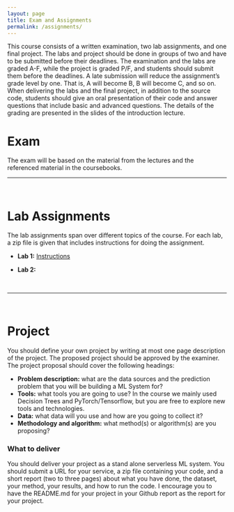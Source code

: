 ```yaml
---
layout: page
title: Exam and Assignments
permalink: /assignments/
---
```

This course consists of a written examination, two lab assignments, and one final project. The labs and project should be done in groups of two and have to be submitted before their deadlines. 
The examination and the labs are graded A-F, while the project is graded P/F, and students should submit them before the deadlines. A late submission will reduce the assignment’s grade level by one. That is, A will become B, B will become C, and so on. When delivering the labs and the final project, in addition to the source code, students should give an oral presentation of their code and answer questions that include basic and advanced questions. The details of the grading are presented in the slides of the introduction lecture.

# Exam
The exam will be based on the material from the lectures and the referenced material in the coursebooks.
<hr>
<br>

# Lab Assignments
The lab assignments span over different topics of the course. For each lab, a zip file is given that includes instructions for doing the assignment.

* **Lab 1:** <a href="/assignments/lab1/id2223_kth_lab1_2023.pdf">Instructions</a> 

* **Lab 2:** 

<br>
<hr>
<br>

# Project
You should define your own project by writing at most one page description of the project. The proposed project should be approved by the examiner. The project proposal should cover the following headings:
* **Problem description:** what are the data sources and the prediction problem that you will be building a ML System for?
* **Tools:** what tools you are going to use? In the course we mainly used Decision Trees and PyTorch/Tensorflow, but you are free to explore new tools and technologies.
* **Data:** what data will you use and how are you going to collect it? 
* **Methodology and algorithm:** what method(s) or algorithm(s) are you proposing? 

### What to deliver
You should deliver your project as a stand alone serverless ML system. You should submit a URL for your service, a zip file containing your code, and a short report (two to three pages) about what you have done, the dataset, your method, your results, and how to run the code. I encourage you to have the README.md for your project in your Github report as the report for your project.
